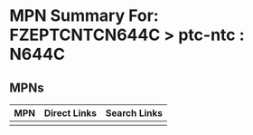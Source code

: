 



# MPN Summary For: FZEPTCNTCN644C > ptc-ntc : N644C

## MPNs
  

|MPN|Direct Links|Search Links|
| :--- | :--- | :--- |
||||
